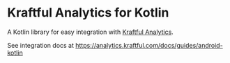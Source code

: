 # Kraftful Analytics for Kotlin

A Kotlin library for easy integration with [Kraftful Analytics](https://www.kraftful.com/).

See integration docs at https://analytics.kraftful.com/docs/guides/android-kotlin
